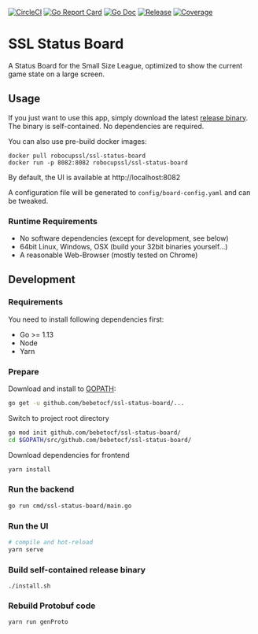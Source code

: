 [![CircleCI](https://circleci.com/gh/RoboCup-SSL/ssl-status-board/tree/master.svg?style=svg)](https://circleci.com/gh/RoboCup-SSL/ssl-status-board/tree/master)
[![Go Report Card](https://goreportcard.com/badge/github.com/RoboCup-SSL/ssl-status-board?style=flat-square)](https://goreportcard.com/report/github.com/RoboCup-SSL/ssl-status-board)
[![Go Doc](https://img.shields.io/badge/godoc-reference-blue.svg?style=flat-square)](https://godoc.org/github.com/RoboCup-SSL/ssl-status-board)
[![Release](https://img.shields.io/github/release/RoboCup-SSL/ssl-status-board.svg?style=flat-square)](https://github.com/RoboCup-SSL/ssl-status-board/releases/latest)
[![Coverage](https://img.shields.io/badge/coverage-report-blue.svg)](https://circleci.com/api/v1.1/project/github/RoboCup-SSL/ssl-status-board/latest/artifacts/0/coverage?branch=master)

# SSL Status Board

A Status Board for the Small Size League, optimized to show the current game state on a large screen.

## Usage
If you just want to use this app, simply download the latest [release binary](https://github.com/RoboCup-SSL/ssl-status-board/releases/latest).
The binary is self-contained. No dependencies are required.

You can also use pre-build docker images:
```shell script
docker pull robocupssl/ssl-status-board
docker run -p 8082:8082 robocupssl/ssl-status-board
```

By default, the UI is available at http://localhost:8082

A configuration file will be generated to `config/board-config.yaml` and can be tweaked.

### Runtime Requirements
 * No software dependencies (except for development, see below)
 * 64bit Linux, Windows, OSX (build your 32bit binaries yourself...)
 * A reasonable Web-Browser (mostly tested on Chrome)
 
## Development

### Requirements
You need to install following dependencies first: 
 * Go >= 1.13
 * Node
 * Yarn

### Prepare
Download and install to [GOPATH](https://github.com/golang/go/wiki/GOPATH):
```bash
go get -u github.com/bebetocf/ssl-status-board/...
```
Switch to project root directory
```bash
go mod init github.com/bebetocf/ssl-status-board/
cd $GOPATH/src/github.com/bebetocf/ssl-status-board/
```
Download dependencies for frontend
```bash
yarn install
```

### Run the backend
```bash
go run cmd/ssl-status-board/main.go
```

### Run the UI
```bash
# compile and hot-reload
yarn serve
```

### Build self-contained release binary
```
./install.sh
```

### Rebuild Protobuf code
```
yarn run genProto
```
